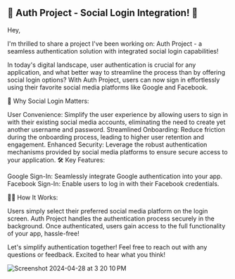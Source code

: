 
## 🚀  Auth Project - Social Login Integration! 🚀

Hey,

I'm thrilled to share a project I've been working on: Auth Project - a seamless authentication solution with integrated social login capabilities!

In today's digital landscape, user authentication is crucial for any application, and what better way to streamline the process than by offering social login options? With Auth Project, users can now sign in effortlessly using their favorite social media platforms like Google and Facebook.

🔐 Why Social Login Matters:

User Convenience: Simplify the user experience by allowing users to sign in with their existing social media accounts, eliminating the need to create yet another username and password.
Streamlined Onboarding: Reduce friction during the onboarding process, leading to higher user retention and engagement.
Enhanced Security: Leverage the robust authentication mechanisms provided by social media platforms to ensure secure access to your application.
🛠️ Key Features:

Google Sign-In: Seamlessly integrate Google authentication into your app.
Facebook Sign-In: Enable users to log in with their Facebook credentials.

👩‍💻 How It Works:

Users simply select their preferred social media platform on the login screen.
Auth Project handles the authentication process securely in the background.
Once authenticated, users gain access to the full functionality of your app, hassle-free!

Let's simplify authentication together! Feel free to reach out with any questions or feedback. Excited to hear what you think!

![Screenshot 2024-04-28 at 3 20 10 PM](https://github.com/hpzynha/auth_project/assets/15235415/88d4efca-e393-4660-9f8f-2905a5039e68)


